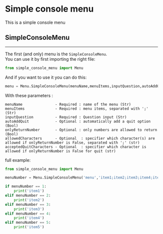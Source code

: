 # Simple console menu

This is a simple console menu

## SimpleConsoleMenu
---
The first (and only) menu is the `SimpleConsoleMenu`. <br>
You can use it by first importing the right file: 
```python
from simple_console_menu import Menu
```

And if you want to use it you can do this:
```python
menu = Menu.SimpleConsoleMenu(menuName,menuItems,inputQuestion,autoAddQuit,onlyReturnNumber, allowedCharacters = '', acceptedQuitCharacters = '')
```

With these parameters :

    menuName               - Required : name of the menu (Str)
    menuItems              - Required : menu items, separated with ';' (Str)
    inputQuestion          - Required : Question input (Str)
    autoAddQuit            - Optional : automatically add a quit option (Bool)
    onlyReturnNumber       - Optional : only numbers are allowed to return (Bool)
    allowedCharacters      - Optional  : specifier which character(s) are allowed if onlyReturnNumber is False, separated with ';' (str)
    acceptedQuitCharacters - Optional  : specifier which character is allowed if onlyReturnNumber is False for quit (str)

full example:
```python
from simple_console_menu import Menu

menuNumber = Menu.SimpleConsoleMenu('menu','item1;item2;item3;item4;item5',True)

if menuNumber == 1:
    print('item1')
elif menuNumber == 2:
    print('item2')
elif menuNumber == 3:
    print('item3')
elif menuNumber == 4:
    print('item4')
elif menuNumber == 5:
    print('item5')

```
